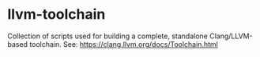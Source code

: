# llvm-toolchain
Collection of scripts used for building a complete, standalone Clang/LLVM-based toolchain. See: https://clang.llvm.org/docs/Toolchain.html
